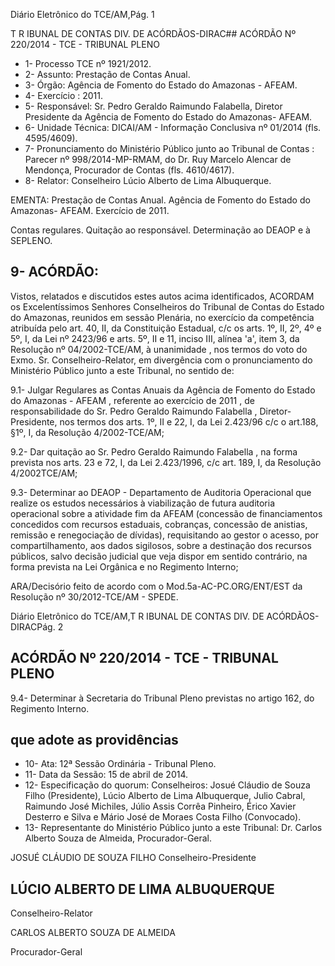 Diário Eletrônico do TCE/AM,Pág. 1

T R IBUNAL DE CONTAS DIV. DE ACÓRDÃOS-DIRAC## ACÓRDÃO Nº 220/2014 - TCE - TRIBUNAL PLENO

- 1- Processo TCE nº 1921/2012.
- 2- Assunto: Prestação de Contas Anual.
- 3- Órgão: Agência de Fomento do Estado do Amazonas - AFEAM.
- 4- Exercício : 2011.
- 5- Responsável: Sr. Pedro Geraldo Raimundo Falabella, Diretor Presidente da Agência de Fomento do Estado do Amazonas- AFEAM.
- 6- Unidade Técnica: DICAI/AM - Informação Conclusiva nº 01/2014 (fls. 4595/4609).
- 7-  Pronunciamento  do  Ministério  Público  junto  ao  Tribunal  de  Contas :  Parecer  nº 998/2014-MP-RMAM,  do  Dr.  Ruy  Marcelo  Alencar  de  Mendonça,  Procurador  de  Contas (fls. 4610/4617).
- 8- Relator: Conselheiro Lúcio Alberto de Lima Albuquerque.

EMENTA: Prestação de Contas Anual. Agência de Fomento do Estado do Amazonas- AFEAM. Exercício de 2011.

Contas regulares. Quitação ao responsável. Determinação ao DEAOP e à SEPLENO.

## 9- ACÓRDÃO:

Vistos, relatados e discutidos estes autos acima identificados,  ACORDAM os Excelentíssimos  Senhores  Conselheiros do Tribunal de Contas do Estado do Amazonas, reunidos em sessão Plenária, no exercício da competência atribuída pelo  art. 40, II, da Constituição Estadual, c/c os arts. 1º, II, 2º, 4º e 5º, I, da Lei nº 2423/96 e arts. 5º, II  e  11,  inciso  III,  alínea  'a',  item  3,  da  Resolução  nº  04/2002-TCE/AM, à unanimidade , nos termos do voto do Exmo. Sr. Conselheiro-Relator, em divergência com  o pronunciamento do Ministério Público junto a este Tribunal, no sentido de:

9.1-  Julgar  Regulares as Contas  Anuais  da  Agência  de  Fomento  do Estado do Amazonas - AFEAM , referente ao exercício de 2011 , de responsabilidade do Sr. Pedro Geraldo Raimundo Falabella , Diretor-Presidente, nos termos dos arts. 1º, II e 22, I, da Lei 2.423/96 c/c o art.188, §1º, I, da Resolução 4/2002-TCE/AM;

9.2- Dar quitação ao Sr. Pedro Geraldo Raimundo Falabella ,  na  forma prevista  nos  arts.  23  e  72,  I,  da  Lei  2.423/1996,  c/c  art.  189,  I,  da  Resolução  4/2002TCE/AM;

9.3-  Determinar  ao  DEAOP  -  Departamento  de  Auditoria  Operacional que realize os estudos necessários à viabilização de futura auditoria operacional sobre a atividade fim da  AFEAM  (concessão  de  financiamentos  concedidos  com  recursos estaduais,  cobranças,  concessão  de  anistias,  remissão  e  renegociação  de  dívidas), requisitando  ao  gestor  o  acesso,  por  compartilhamento,  aos  dados  sigilosos,  sobre  a destinação  dos  recursos  públicos,  salvo  decisão  judicial  que  veja  dispor  em  sentido contrário, na forma prevista na Lei Orgânica e no Regimento Interno;

ARA/Decisório feito de acordo com o Mod.5a-AC-PC.ORG/ENT/EST da Resolução nº 30/2012-TCE/AM - SPEDE.

Diário Eletrônico do TCE/AM,T R IBUNAL DE CONTAS DIV. DE ACÓRDÃOS-DIRACPág. 2

## ACÓRDÃO Nº 220/2014 - TCE - TRIBUNAL PLENO

9.4- Determinar à Secretaria do Tribunal Pleno previstas no artigo 162, do Regimento Interno.

## que adote as providências

- 10- Ata: 12ª Sessão Ordinária - Tribunal Pleno.
- 11- Data da Sessão: 15 de abril de 2014.
- 12- Especificação do quorum: Conselheiros: Josué Cláudio de Souza Filho (Presidente), Lúcio  Alberto  de  Lima  Albuquerque,  Julio  Cabral,  Raimundo  José  Michiles,  Júlio  Assis Corrêa  Pinheiro,  Érico  Xavier  Desterro  e  Silva  e  Mário  José  de  Moraes  Costa  Filho (Convocado).
- 13-  Representante  do  Ministério  Público  junto  a  este  Tribunal: Dr. Carlos  Alberto Souza de Almeida, Procurador-Geral.

JOSUÉ CLÁUDIO DE SOUZA FILHO Conselheiro-Presidente

## LÚCIO ALBERTO DE LIMA ALBUQUERQUE

Conselheiro-Relator

CARLOS ALBERTO SOUZA DE ALMEIDA

Procurador-Geral